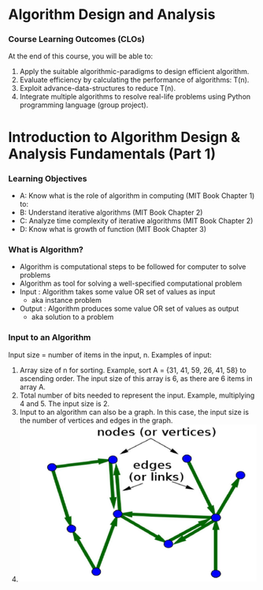 # Algorithm Design and Analysis

### Course Learning Outcomes (CLOs)
At the end of this course, you will be able to:
1. Apply the suitable algorithmic-paradigms to design efficient algorithm. 
2. Evaluate efficiency by calculating the performance of algorithms: T(n).
3. Exploit advance-data-structures to reduce T(n).
4. Integrate multiple algorithms to resolve real-life problems using Python programming language (group project).

# Introduction to Algorithm Design & Analysis Fundamentals (Part 1)
 

### Learning Objectives
- A: Know what is the role of algorithm in computing (MIT Book Chapter 1) to:
- B: Understand iterative algorithms (MIT Book Chapter 2)
- C: Analyze time complexity of iterative algorithms (MIT Book Chapter 2)
- D: Know what is growth of function (MIT Book Chapter 3)

### What is Algorithm?
- Algorithm is computational steps to be followed for computer to solve problems
- Algorithm as tool for solving a well-specified computational problem
- Input : Algorithm takes some value OR set of values as input 
	- aka instance problem 
- Output : Algorithm produces some value OR set of values as output
	- aka solution to a problem

### Input to an Algorithm
Input size = number of items in the input, n.
Examples of input:
1. Array size of n for sorting. Example, sort A = {31, 41, 59, 26, 41, 58} to ascending order. The input size of this array is 6, as there are 6 items in array A.
2. Total number of bits needed to represent the input. Example, multiplying 4 and 5. The input size is 2.
3. Input to an algorithm can also be a graph. In this case, the input size is the number of vertices and edges in the graph.
4. ![](../res/Pasted%20image%2020250212174303.png)
